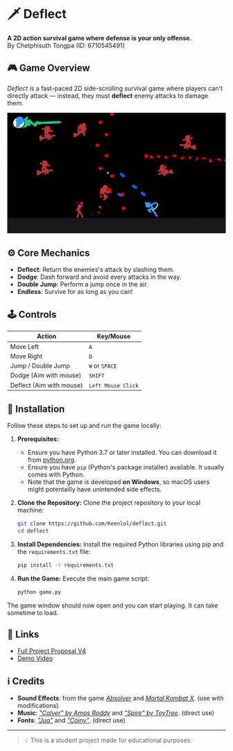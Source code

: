 # 🗡️ Deflect

**A 2D action survival game where defense is your only offense.**  
By Chetphisuth Tongpa (ID: 6710545491)

## 🎮 Game Overview

_Deflect_ is a fast-paced 2D side-scrolling survival game where players can't directly attack — instead, they must **deflect** enemy attacks to damage them.

![Gameplay screenshot](screenshots/gameplay/gameplay1.png)

## ⚙️ Core Mechanics

- **Deflect**: Return the enemies's attack by slashing them.
- **Dodge**: Dash forward and avoid every attacks in the way.
- **Double Jump**: Perform a jump once in the air.
- **Endless**: Survive for as long as you can!

## 🕹️ Controls

| Action        | Key/Mouse         |
|---------------|-------------------|
| Move Left     | `A`               |
| Move Right    | `D`               |
| Jump / Double Jump | `W` or `SPACE` |
| Dodge (Aim with mouse) | `SHIFT`           |
| Deflect (Aim with mouse) | `Left Mouse Click`|

## 🔧 Installation

Follow these steps to set up and run the game locally:

1.  **Prerequisites:**
    *   Ensure you have Python 3.7 or later installed. You can download it from [python.org](https://www.python.org/).
    *   Ensure you have `pip` (Python's package installer) available. It usually comes with Python.
    *   Note that the game is developed **on Windows**, so macOS users might potentailly have unintended side effects.

2.  **Clone the Repository:**
    Clone the project repository to your local machine:
    ```bash
    git clone https://github.com/Keenlol/deflect.git
    cd deflect
    ```

3.  **Install Dependencies:**
    Install the required Python libraries using pip and the `requirements.txt` file:
    ```bash
    pip install -r requirements.txt
    ```

4.  **Run the Game:**
    Execute the main game script:
    ```bash
    python game.py
    ```

The game window should now open and you can start playing. It can take sometime to load.

## 📎 Links
- [Full Project Proposal V4](https://docs.google.com/document/d/1NTz00DZZyBh48hizPht9d8jJEmeq7qE31ddM4IOAoks/edit?usp=sharing)
- [Demo Video](links)


## ℹ️ Credits
- **Sound Effects**: from the game [*Absolver*](https://store.steampowered.com/app/473690/Absolver/) and [*Mortal Kombat X*](https://store.steampowered.com/app/307780/Mortal_Kombat_X/). (use with modifications)
- **Music**: [*"Colver" by Amos Roddy*](https://open.spotify.com/track/0OKm1zL4sWhwa7yi6aEKQ0?si=9d205133b47d4a62) and [*"Spire" by ToyTree*](https://open.spotify.com/track/1cIVDBzfDZ8wFYPDNxqR5d?si=1e099d260b0d4eed). (direct use)
- **Fonts**: [*"Jua"*](https://fonts.google.com/specimen/Jua) and [*"Coiny"*](https://fonts.google.com/specimen/Coiny). (direct use)
---
> 💡 This is a student project made for educational purposes.

